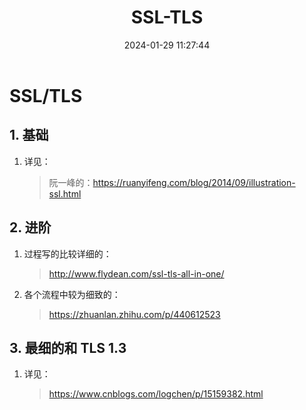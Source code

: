 ﻿---
title: SSL-TLS
date: 2024-01-29 11:27:44
---

# SSL/TLS

## 1. 基础

1. 详见：

    > 阮一峰的：https://ruanyifeng.com/blog/2014/09/illustration-ssl.html

## 2. 进阶

1. 过程写的比较详细的：

    > http://www.flydean.com/ssl-tls-all-in-one/

2. 各个流程中较为细致的：

    > https://zhuanlan.zhihu.com/p/440612523

## 3. 最细的和 TLS 1.3

1. 详见：

    > https://www.cnblogs.com/logchen/p/15159382.html
